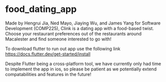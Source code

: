 # food_dating_app

Made by Hengrui Jia, Ned Mayo, Jiaying Wu, and James Yang for Software Development (COMP225), Clink is a dating app with a food-based twist. Choose your restaurant preferences out of the restaurants around Macalester and find someone interested to go with! 

To download flutter to run out app use the following link
https://docs.flutter.dev/get-started/install

Despite Flutter being a cross-platform tool, we have currently only had time to implement the app in ios, so please be patient as we potentially extend compatabilities and features in the future!